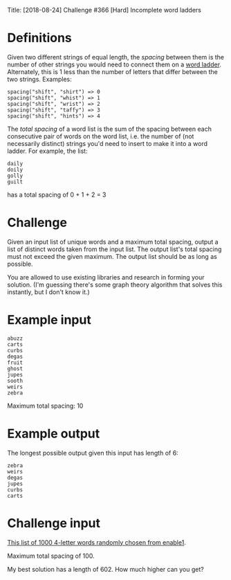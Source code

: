 Title: [2018-08-24] Challenge #366 [Hard] Incomplete word ladders

# Definitions

Given two different strings of equal length, the *spacing* between them is the number of other strings you would need to connect them on a [word ladder](https://en.wikipedia.org/wiki/Word_ladder). Alternately, this is 1 less than the number of letters that differ between the two strings. Examples:

    spacing("shift", "shirt") => 0
    spacing("shift", "whist") => 1
    spacing("shift", "wrist") => 2
    spacing("shift", "taffy") => 3
    spacing("shift", "hints") => 4

The *total spacing* of a word list is the sum of the spacing between each consecutive pair of words on the word list, i.e. the number of (not necessarily distinct) strings you'd need to insert to make it into a word ladder. For example, the list:

    daily
    doily
    golly
    guilt

has a total spacing of 0 + 1 + 2 = 3

# Challenge

Given an input list of unique words and a maximum total spacing, output a list of distinct words taken from the input list. The output list's total spacing must not exceed the given maximum. The output list should be as long as possible.

You are allowed to use existing libraries and research in forming your solution. (I'm guessing there's some graph theory algorithm that solves this instantly, but I don't know it.)

# Example input

    abuzz
    carts
    curbs
    degas
    fruit
    ghost
    jupes
    sooth
    weirs
    zebra

Maximum total spacing: 10

# Example output

The longest possible output given this input has length of 6:

    zebra
    weirs
    degas
    jupes
    curbs
    carts

# Challenge input

[This list of 1000 4-letter words randomly chosen from enable1](https://gist.githubusercontent.com/cosmologicon/0a4448e8fdb79ee620a68ed131eac58e/raw/a8831d08019f73e7d5a52042e2c4afe6fea70011/363-hard-words.txt).

Maximum total spacing of 100.

My best solution has a length of 602. How much higher can you get?